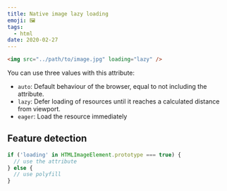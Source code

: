 ```yaml
---
title: Native image lazy loading
emoji: 🖼
tags:
  - html
date: 2020-02-27
---
```


```html
<img src="../path/to/image.jpg" loading="lazy" />
```

You can use three values with this attribute:

- `auto`: Default behaviour of the browser, equal to not including the attribute.
- `lazy`: Defer loading of resources until it reaches a calculated distance from viewport.
- `eager`: Load the resource immediately

## Feature detection

```js
if ('loading' in HTMLImageElement.prototype === true) {
  // use the attribute
} else {
  // use polyfill
}
```
